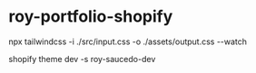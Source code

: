 # roy-portfolio-shopify

npx tailwindcss -i ./src/input.css -o ./assets/output.css --watch

shopify theme dev -s roy-saucedo-dev
